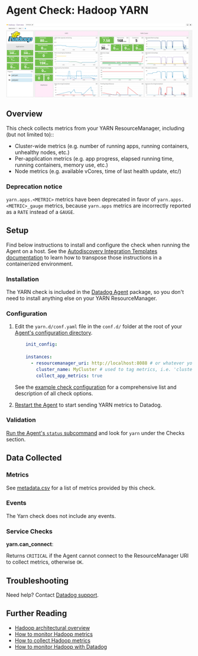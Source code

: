 # Agent Check: Hadoop YARN

![Hadoop Yarn][1]

## Overview

This check collects metrics from your YARN ResourceManager, including (but not limited to)::

* Cluster-wide metrics (e.g. number of running apps, running containers, unhealthy nodes, etc.)
* Per-application metrics (e.g. app progress, elapsed running time, running containers, memory use, etc.)
* Node metrics (e.g. available vCores, time of last health update, etc/)

### Deprecation notice
`yarn.apps.<METRIC>` metrics have been deprecated in favor of `yarn.apps.<METRIC>_gauge` metrics, because `yarn.apps` metrics are incorrectly reported as a `RATE` instead of a `GAUGE`.

## Setup

Find below instructions to install and configure the check when running the Agent on a host. See the [Autodiscovery Integration Templates documentation](https://docs.datadoghq.com/agent/autodiscovery/integrations/) to learn how to transpose those instructions in a containerized environment.

### Installation

The YARN check is included in the [Datadog Agent][2] package, so you don't need to install anything else on your YARN ResourceManager.

### Configuration

1. Edit the `yarn.d/conf.yaml` file in the `conf.d/` folder at the root of your [Agent's configuration directory][3].

    ```yaml
    	init_config:

    	instances:
      	  - resourcemanager_uri: http://localhost:8088 # or whatever your resource manager listens
          	cluster_name: MyCluster # used to tag metrics, i.e. 'cluster_name:MyCluster'; default is 'default_cluster'
        	collect_app_metrics: true
    ```

    See the [example check configuration][4] for a comprehensive list and description of all check options.

2. [Restart the Agent][5] to start sending YARN metrics to Datadog.

### Validation

[Run the Agent's `status` subcommand][6] and look for `yarn` under the Checks section.

## Data Collected
### Metrics

See [metadata.csv][7] for a list of metrics provided by this check.

### Events
The Yarn check does not include any events.

### Service Checks
**yarn.can_connect**:

Returns `CRITICAL` if the Agent cannot connect to the ResourceManager URI to collect metrics, otherwise `OK`.

## Troubleshooting
Need help? Contact [Datadog support][8].

## Further Reading

* [Hadoop architectural overview][9]
* [How to monitor Hadoop metrics][10]
* [How to collect Hadoop metrics][11]
* [How to monitor Hadoop with Datadog][12]


[1]: https://raw.githubusercontent.com/DataDog/integrations-core/master/yarn/images/yarn_dashboard.png
[2]: https://app.datadoghq.com/account/settings#agent
[3]: https://docs.datadoghq.com/agent/guide/agent-configuration-files/?tab=agentv6#agent-configuration-directory
[4]: https://github.com/DataDog/integrations-core/blob/master/yarn/datadog_checks/yarn/data/conf.yaml.example
[5]: https://docs.datadoghq.com/agent/guide/agent-commands/?tab=agentv6#start-stop-and-restart-the-agent
[6]: https://docs.datadoghq.com/agent/guide/agent-commands/?tab=agentv6#agent-status-and-information
[7]: https://github.com/DataDog/integrations-core/blob/master/yarn/metadata.csv
[8]: https://docs.datadoghq.com/help
[9]: https://www.datadoghq.com/blog/hadoop-architecture-overview
[10]: https://www.datadoghq.com/blog/monitor-hadoop-metrics
[11]: https://www.datadoghq.com/blog/collecting-hadoop-metrics
[12]: https://www.datadoghq.com/blog/monitor-hadoop-metrics-datadog
